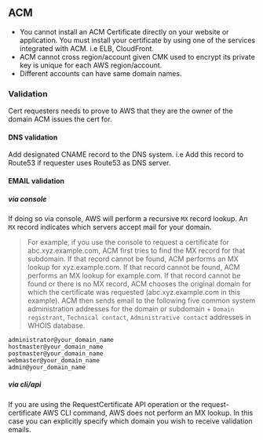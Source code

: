 ## ACM

- You cannot install an ACM Certificate directly on your website or application. You must install your certificate by using one of the services integrated with ACM. i.e ELB, CloudFront.
- ACM cannot cross region/account given CMK used to encrypt its private key is unique for each AWS region/account.
- Different accounts can have same domain names.

### Validation

Cert requesters needs to prove to AWS that they are the owner of the domain ACM issues the cert for.

#### DNS validation

Add designated CNAME record to the DNS system. i.e Add this record to Route53 if requester uses Route53 as DNS server.

#### EMAIL validation

##### via console

If doing so via console, AWS will perform a recursive `MX` record lookup. An `MX` record indicates which servers accept mail for your domain.

> For example, if you use the console to request a certificate for abc.xyz.example.com, ACM first tries to find the MX record for that subdomain. If that record cannot be found, ACM performs an MX lookup for xyz.example.com. If that record cannot be found, ACM performs an MX lookup for example.com. If that record cannot be found or there is no MX record, ACM chooses the original domain for which the certificate was requested (abc.xyz.example.com in this example). ACM then sends email to the following five common system administration addresses for the domain or subdomain + `Domain registrant`, `Technical contact`, `Administrative contact` addresses in WHOIS database.

```
administrator@your_domain_name
hostmaster@your_domain_name
postmaster@your_domain_name
webmaster@your_domain_name
admin@your_domain_name
```

##### via cli/api

If you are using the RequestCertificate API operation or the request-certificate AWS CLI command, AWS does not perform an MX lookup. In this case you can explicitly specify which domain you wish to receive validation emails.


